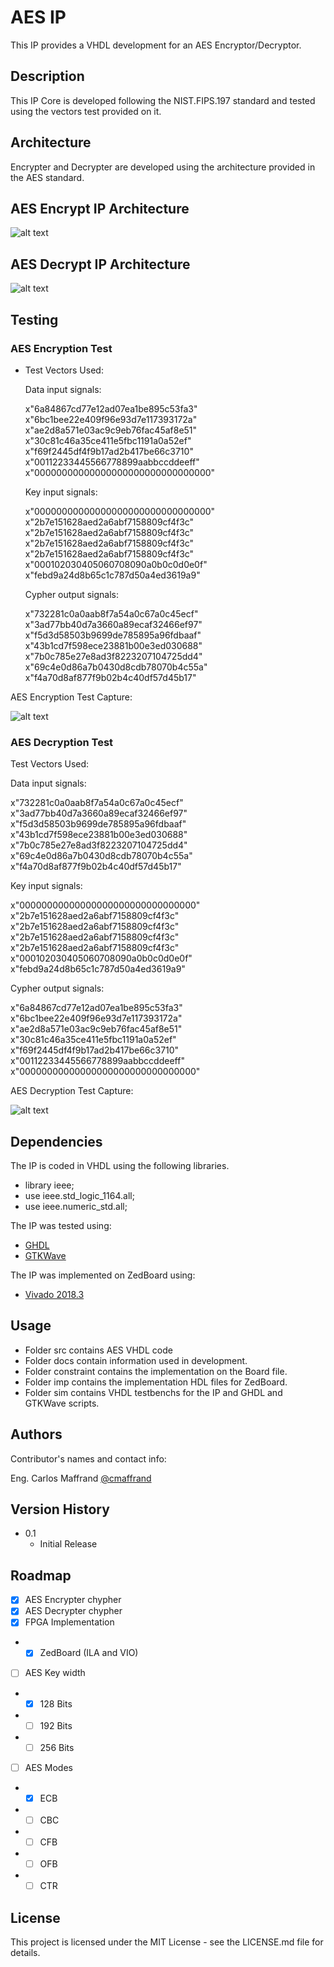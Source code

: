 # AES IP

This IP provides a VHDL development for an AES Encryptor/Decryptor.

## Description

This IP Core is developed following the NIST.FIPS.197 standard and tested using the vectors test provided on it.

## Architecture

Encrypter and Decrypter are developed using the architecture provided in the AES standard.

## AES Encrypt IP Architecture

![alt text](https://github.com/cmaffrand/CESE_CPL/blob/main/AES/docs/img/aes_enc_arch.png)

## AES Decrypt IP Architecture

![alt text](https://github.com/cmaffrand/CESE_CPL/blob/main/AES/docs/img/aes_dec_arch.png)

## Testing

### AES Encryption Test

* Test Vectors Used:

  Data input signals:

  x"6a84867cd77e12ad07ea1be895c53fa3"
  x"6bc1bee22e409f96e93d7e117393172a"  
  x"ae2d8a571e03ac9c9eb76fac45af8e51"  
  x"30c81c46a35ce411e5fbc1191a0a52ef"  
  x"f69f2445df4f9b17ad2b417be66c3710"  
  x"00112233445566778899aabbccddeeff"  
  x"00000000000000000000000000000000"

  Key input signals:

  x"00000000000000000000000000000000"
  x"2b7e151628aed2a6abf7158809cf4f3c"
  x"2b7e151628aed2a6abf7158809cf4f3c"
  x"2b7e151628aed2a6abf7158809cf4f3c"
  x"2b7e151628aed2a6abf7158809cf4f3c"
  x"000102030405060708090a0b0c0d0e0f"
  x"febd9a24d8b65c1c787d50a4ed3619a9"

  Cypher output signals:

  x"732281c0a0aab8f7a54a0c67a0c45ecf"
  x"3ad77bb40d7a3660a89ecaf32466ef97"
  x"f5d3d58503b9699de785895a96fdbaaf"
  x"43b1cd7f598ece23881b00e3ed030688"
  x"7b0c785e27e8ad3f8223207104725dd4"
  x"69c4e0d86a7b0430d8cdb78070b4c55a"
  x"f4a70d8af877f9b02b4c40df57d45b17"
  
AES Encryption Test Capture:

![alt text](https://github.com/cmaffrand/CESE_CPL/blob/main/AES/docs/img/aes_enc_capture.png)

### AES Decryption Test

Test Vectors Used:

  Data input signals:

  x"732281c0a0aab8f7a54a0c67a0c45ecf"
  x"3ad77bb40d7a3660a89ecaf32466ef97"
  x"f5d3d58503b9699de785895a96fdbaaf"
  x"43b1cd7f598ece23881b00e3ed030688"
  x"7b0c785e27e8ad3f8223207104725dd4"
  x"69c4e0d86a7b0430d8cdb78070b4c55a"
  x"f4a70d8af877f9b02b4c40df57d45b17"

  Key input signals:

  x"00000000000000000000000000000000"
  x"2b7e151628aed2a6abf7158809cf4f3c"
  x"2b7e151628aed2a6abf7158809cf4f3c"
  x"2b7e151628aed2a6abf7158809cf4f3c"
  x"2b7e151628aed2a6abf7158809cf4f3c"
  x"000102030405060708090a0b0c0d0e0f"
  x"febd9a24d8b65c1c787d50a4ed3619a9"

  Cypher output signals:

  x"6a84867cd77e12ad07ea1be895c53fa3"
  x"6bc1bee22e409f96e93d7e117393172a"  
  x"ae2d8a571e03ac9c9eb76fac45af8e51"  
  x"30c81c46a35ce411e5fbc1191a0a52ef"  
  x"f69f2445df4f9b17ad2b417be66c3710"  
  x"00112233445566778899aabbccddeeff"  
  x"00000000000000000000000000000000"

AES Decryption Test Capture:

![alt text](https://github.com/cmaffrand/CESE_CPL/blob/main/AES/docs/img/aes_dec_capture.png)

## Dependencies

The IP is coded in VHDL using the following libraries.

* library ieee;
* use ieee.std_logic_1164.all;
* use ieee.numeric_std.all;

The IP was tested using:

* [GHDL](https://github.com/ghdl/ghdlhttps://github.com/ghdl/ghdl)
* [GTKWave](https://github.com/gtkwave/gtkwave)

The IP was implemented on ZedBoard using:

* [Vivado 2018.3](https://www.xilinx.com/support/installer/installer-info-2018-3.html)

## Usage

* Folder src contains AES VHDL code
* Folder docs contain information used in development.
* Folder constraint contains the implementation on the Board file.
* Folder imp contains the implementation HDL files for ZedBoard.
* Folder sim contains VHDL testbenchs for the IP and GHDL and GTKWave scripts.

## Authors

Contributor's names and contact info:

Eng. Carlos Maffrand  [@cmaffrand](https://www.linkedin.com/in/carlos-maffrand-3ab3b340/)

## Version History

* 0.1
    * Initial Release

## Roadmap

- [x] AES Encrypter chypher
- [x] AES Decrypter chypher
- [x] FPGA Implementation
- - [x] ZedBoard (ILA and VIO)
- [ ] AES Key width
- - [x] 128 Bits
- - [ ] 192 Bits
- - [ ] 256 Bits
- [ ] AES Modes
- - [x] ECB
- - [ ] CBC
- - [ ] CFB
- - [ ] OFB
- - [ ] CTR

## License

This project is licensed under the MIT License - see the LICENSE.md file for details.